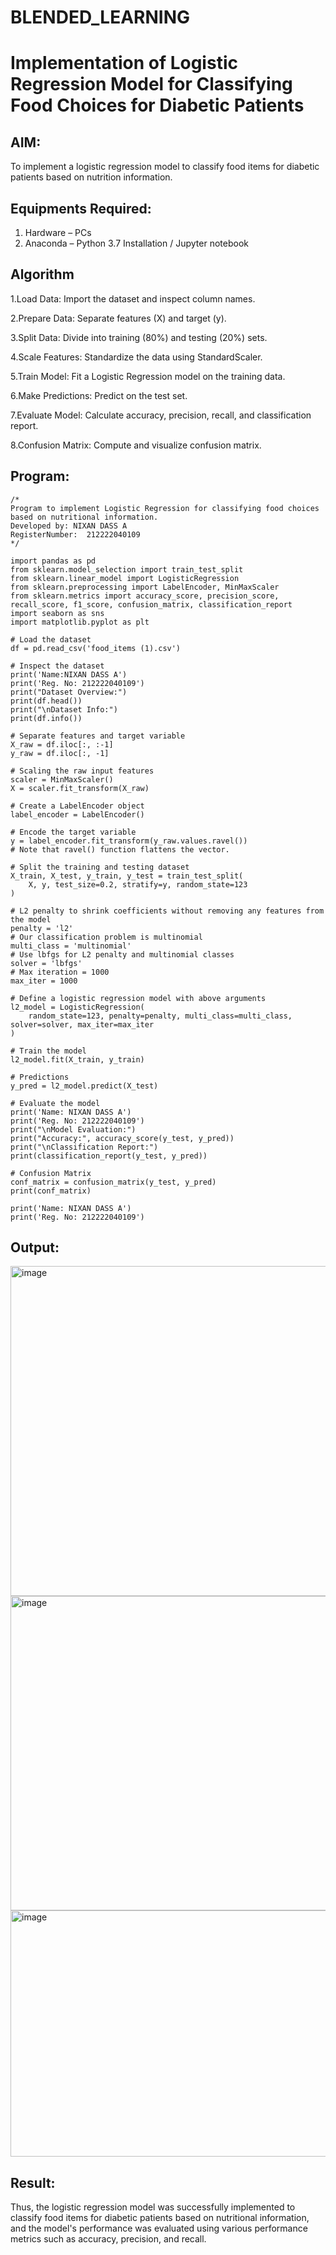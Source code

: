 # BLENDED_LEARNING
# Implementation of Logistic Regression Model for Classifying Food Choices for Diabetic Patients

## AIM:
To implement a logistic regression model to classify food items for diabetic patients based on nutrition information.

## Equipments Required:
1. Hardware – PCs
2. Anaconda – Python 3.7 Installation / Jupyter notebook

## Algorithm
1.Load Data: Import the dataset and inspect column names.

2.Prepare Data: Separate features (X) and target (y).

3.Split Data: Divide into training (80%) and testing (20%) sets.

4.Scale Features: Standardize the data using StandardScaler.

5.Train Model: Fit a Logistic Regression model on the training data.

6.Make Predictions: Predict on the test set.

7.Evaluate Model: Calculate accuracy, precision, recall, and classification report.

8.Confusion Matrix: Compute and visualize confusion matrix. 

## Program:
```
/*
Program to implement Logistic Regression for classifying food choices based on nutritional information.
Developed by: NIXAN DASS A
RegisterNumber:  212222040109
*/

import pandas as pd
from sklearn.model_selection import train_test_split
from sklearn.linear_model import LogisticRegression
from sklearn.preprocessing import LabelEncoder, MinMaxScaler
from sklearn.metrics import accuracy_score, precision_score, recall_score, f1_score, confusion_matrix, classification_report
import seaborn as sns
import matplotlib.pyplot as plt

# Load the dataset
df = pd.read_csv('food_items (1).csv')

# Inspect the dataset
print('Name:NIXAN DASS A')
print('Reg. No: 212222040109')
print("Dataset Overview:")
print(df.head())
print("\nDataset Info:")
print(df.info())

# Separate features and target variable
X_raw = df.iloc[:, :-1]
y_raw = df.iloc[:, -1]

# Scaling the raw input features
scaler = MinMaxScaler()
X = scaler.fit_transform(X_raw)

# Create a LabelEncoder object
label_encoder = LabelEncoder()

# Encode the target variable
y = label_encoder.fit_transform(y_raw.values.ravel())
# Note that ravel() function flattens the vector.

# Split the training and testing dataset
X_train, X_test, y_train, y_test = train_test_split(
    X, y, test_size=0.2, stratify=y, random_state=123
)

# L2 penalty to shrink coefficients without removing any features from the model
penalty = 'l2'
# Our classification problem is multinomial
multi_class = 'multinomial'
# Use lbfgs for L2 penalty and multinomial classes
solver = 'lbfgs'
# Max iteration = 1000
max_iter = 1000

# Define a logistic regression model with above arguments
l2_model = LogisticRegression(
    random_state=123, penalty=penalty, multi_class=multi_class, solver=solver, max_iter=max_iter
)

# Train the model
l2_model.fit(X_train, y_train)

# Predictions
y_pred = l2_model.predict(X_test)

# Evaluate the model
print('Name: NIXAN DASS A')
print('Reg. No: 212222040109')
print("\nModel Evaluation:")
print("Accuracy:", accuracy_score(y_test, y_pred))
print("\nClassification Report:")
print(classification_report(y_test, y_pred))

# Confusion Matrix
conf_matrix = confusion_matrix(y_test, y_pred)
print(conf_matrix)

print('Name: NIXAN DASS A')
print('Reg. No: 212222040109')
```

## Output:
<img width="1410" height="528" alt="image" src="https://github.com/user-attachments/assets/8baf53c7-6cf5-4e80-9051-45f333482944" />
<img width="1478" height="503" alt="image" src="https://github.com/user-attachments/assets/9b28bd26-b0c4-4a43-bf80-9608fe266abe" />
<img width="1270" height="394" alt="image" src="https://github.com/user-attachments/assets/83d9edd0-27db-45fc-bc05-8433f7ca03ef" />


## Result:
Thus, the logistic regression model was successfully implemented to classify food items for diabetic patients based on nutritional information, and the model's performance was evaluated using various performance metrics such as accuracy, precision, and recall.
